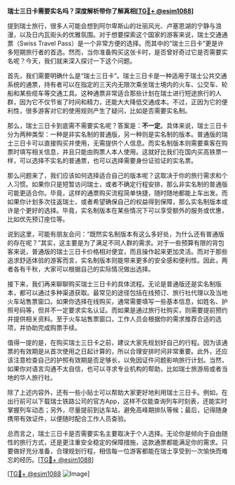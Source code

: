 **瑞士三日卡需要实名吗？深度解析带你了解真相[[TG💪+ @esim1088](https://t.me/s/esim1088)]**

提到瑞士旅行，很多人可能会想到阿尔卑斯山的壮丽风光、卢塞恩湖的宁静与浪漫，以及日内瓦街头的优雅氛围。对于想要探索这个国家的游客来说，瑞士交通通票（Swiss Travel Pass）是一个非常方便的选择。而其中的“瑞士三日卡”更是许多短期旅行者的首选。然而，当你准备购买这张卡时，是否曾好奇过它是否需要实名呢？今天，我们就来深入探讨一下这个问题。

首先，我们需要明确什么是“瑞士三日卡”。瑞士三日卡是一种适用于瑞士公共交通系统的通票，持有者可以在指定的三天内无限次乘坐瑞士境内的火车、公交车、轮船和某些缆车等交通工具。这种通票非常适合那些计划在瑞士进行短途旅行的人群，因为它不仅节省了时间和精力，还能大大降低交通成本。不过，正因为它的便利性，很多游客对它的使用规则产生了疑问，比如是否需要实名制。

那么，瑞士三日卡到底需不需要实名呢？答案是：**不一定**。具体来说，瑞士三日卡分为两种类型：一种是非实名制的普通版，另一种则是实名制的版本。普通版的瑞士三日卡可以直接购买并使用，无需提供个人信息。而实名制版本则需要乘客在购票时填写相关信息，并且只能由购票人本人使用。这就好比我们在国内买高铁票一样，可以选择不实名的普通票，也可以选择需要身份证验证的实名票。

那么问题来了，我们应该如何选择适合自己的版本呢？这取决于你的旅行需求和个人习惯。如果你只是短暂访问瑞士，或者不确定行程安排，那么非实名制的普通版可能更适合你。毕竟，这样的通票购买流程简单快捷，随时随地都能上车出发。而如果你计划多次往返瑞士，或者希望确保自己的权益得到保障，那么实名制版本或许是个更好的选择。毕竟，实名制版本在某些情况下可以享受额外的服务或优惠，比如优先预订座位等。

说到这里，可能有朋友会问：“既然实名制版本有这么多好处，为什么还有普通版的存在呢？”其实，这主要是为了满足不同人群的需求。对于一些预算有限的背包客来说，普通版的瑞士三日卡价格相对便宜，而且操作起来更加灵活。而对于那些追求舒适体验的游客而言，实名制版本则能带来更多的安全感和便利性。因此，两者各有千秋，大家可以根据自己的实际情况做出选择。

接下来，我们再来聊聊购买瑞士三日卡的具体流程。无论是普通版还是实名制版本，都可以通过多种渠道获取。最常见的途径包括在线预订、旅行社代理以及当地火车站售票窗口。如果你选择在线购买，通常需要填写一些基本信息，如姓名、护照号码等，但并不一定要求实名认证。而如果是通过旅行社购买，则需要提前预约并提供相关资料。至于火车站售票窗口，工作人员会根据你的需求推荐合适的选项，并协助完成购票手续。

值得一提的是，在购买瑞士三日卡之前，建议大家先规划好自己的行程。因为该通票的有效期是从首次使用之日起计算的，所以合理安排时间非常重要。此外，还应该注意检查自己的护照有效期是否足够长，以免因证件问题影响旅行计划。当然，如果你对语言沟通不太自信，也可以寻求专业机构的帮助，比如瑞士旅游局或者当地的华人旅行社。

除了上述内容外，还有一些小贴士可以帮助大家更好地利用瑞士三日卡。例如，在出行前可以下载瑞士铁路公司的官方App，这样不仅能查询列车时刻表，还能实时掌握列车动态；另外，尽量提前到达车站，避免高峰期排队等候；最后，记得随身携带有效证件，以便随时配合工作人员查验。

总而言之，瑞士三日卡是否需要实名主要取决于个人选择。无论你是倾向于自由随性的旅行方式，还是更注重安全稳定的保障措施，这款通票都能满足你的需求。只要做好充分准备，合理规划行程，相信每一位游客都能在瑞士享受到一次愉快而难忘的经历。[[TG💪+ @esim1088](https://t.me/s/esim1088)]

[[TG💪+ @esim1088](https://t.me/s/esim1088) ![Image](https://i.postimg.cc/4NQfJmqS/Snipaste-2025-05-13-00-14-12.png)]